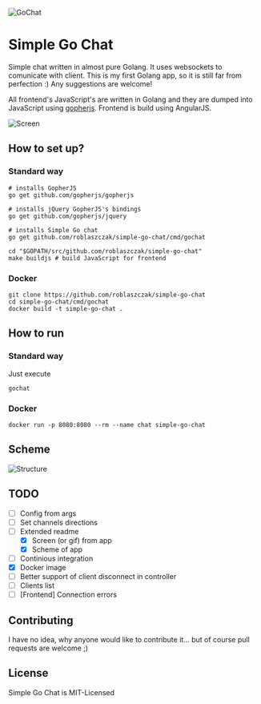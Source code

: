![GoChat](https://github.com/roblaszczak/simple-go-chat/blob/master/public/logo.png?raw=true)

# Simple Go Chat

Simple chat written in almost pure Golang. It uses websockets to comunicate with client. This is my first Golang app, so
it is still far from perfection :) Any suggestions are welcome!

All frontend's JavaScript's are written in Golang and they are dumped into JavaScript using 
[gopherjs](https://github.com/gopherjs/gopherjs). Frontend is build using AngularJS.

![Screen](https://github.com/roblaszczak/simple-go-chat/blob/master/docs/img/screen.png?raw=true)

## How to set up?

### Standard way

    # installs GopherJS
    go get github.com/gopherjs/gopherjs
    
    # installs jQuery GopherJS's bindings
    go get github.com/gopherjs/jquery
    
    # installs Simple Go chat
    go get github.com/roblaszczak/simple-go-chat/cmd/gochat
    
    cd "$GOPATH/src/github.com/roblaszczak/simple-go-chat"
    make buildjs # build JavaScript for frontend


### Docker
    
    git clone https://github.com/roblaszczak/simple-go-chat
    cd simple-go-chat/cmd/gochat
    docker build -t simple-go-chat .

## How to run

### Standard way

Just execute

    gochat
    
### Docker

    docker run -p 8080:8080 --rm --name chat simple-go-chat

## Scheme

![Structure](https://github.com/roblaszczak/simple-go-chat/blob/master/docs/img/scheme.png?raw=true)

## TODO

- [ ] Config from args
- [ ] Set channels directions
- [ ] Extended readme
  - [x] Screen (or gif) from app
  - [x] Scheme of app
- [ ] Continious integration
- [x] Docker image
- [ ] Better support of client disconnect in controller
- [ ] Clients list
- [ ] [Frontend] Connection errors

## Contributing

I have no idea, why anyone would like to contribute it... but of course pull requests are welcome ;)

## License

Simple Go Chat is MIT-Licensed
